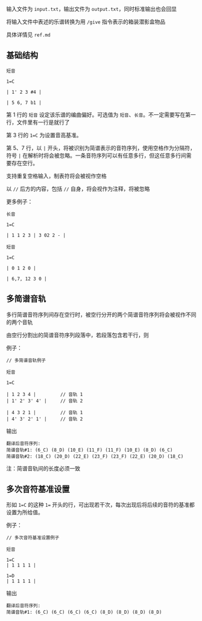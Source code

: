 输入文件为 `input.txt`，输出文件为 `output.txt`，同时标准输出也会回显

将输入文件中表述的乐谱转换为用 `/give` 指令表示的箱装潜影盒物品

具体详情见 `ref.md`

## 基础结构

```
短音

1=C

| 1' 2 3 #4 |

| 5 6, 7 b1 |
```

第 1 行的 `短音` 设定该乐谱的编曲偏好。可选值为 `短音`、`长音`。不一定需要写在第一行，文件里有一行是就行了

第 3 行的 `1=C` 为设置音高基准。

第 5、7 行，以 `|` 开头，将被识别为简谱表示的音符序列，使用空格作为分隔符，符号 `|` 在解析时将会被忽略。一条音符序列可以有任意多行，但这任意多行间需要存在空行。

支持重复空格输入，制表符将会被视作空格

以 `//` 后方的内容，包括 `//` 自身，将会视作为注释，将被忽略

更多例子：

```
长音

1=C

| 1 1 2 3 | 3 02 2 - |
```

```
短音

1=C

| 0 1 2 0 |

| 6,7, 12 3 0 |
```

## 多简谱音轨

多行简谱音符序列间存在空行时，被空行分开的两个简谱音符序列将会被视作不同的两个音轨

由空行分割出的简谱音符序列段落中，若段落包含若干行，则

例子：

```
// 多简谱音轨例子

短音

1=C

| 1 2 3 4 |         // 音轨 1
| 1' 2' 3' 4' |     // 音轨 2

| 4 3 2 1 |         // 音轨 1
| 4' 3' 2' 1' |     // 音轨 2
```

输出

```
翻译后音符序列:
简谱音轨#1: (6_C) (8_D) (10_E) (11_F) (11_F) (10_E) (8_D) (6_C)
简谱音轨#2: (18_C) (20_D) (22_E) (23_F) (23_F) (22_E) (20_D) (18_C)
```

注：简谱音轨间的长度必须一致

## 多次音符基准设置

形如 `1=C` 的这种 `1=` 开头的行，可出现若干次，每次出现后将后续的音符的基准都设置为所给值。

例子：

```
// 多次音符基准设置例子

短音

1=C
| 1 1 1 1 |

1=D
| 1 1 1 1 |
```

输出

```
翻译后音符序列:
简谱音轨#1: (6_C) (6_C) (6_C) (6_C) (8_D) (8_D) (8_D) (8_D)
```
